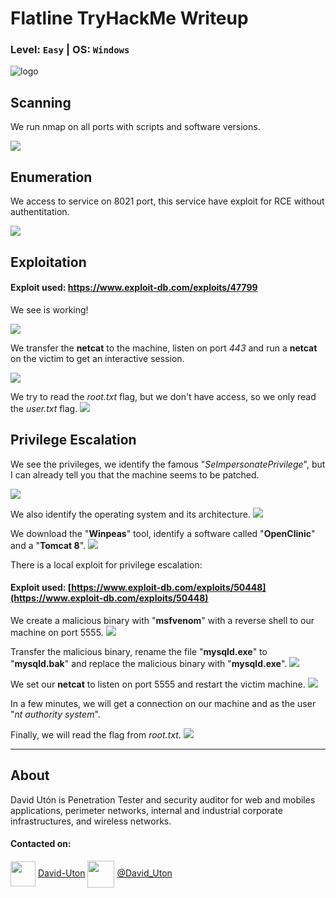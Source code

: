 # Flatline TryHackMe Writeup
### Level: `Easy` | OS: `Windows`

![logo](0.png)

## Scanning
We run nmap on all ports with scripts and software versions.

![](1.png)

## Enumeration
We access to service on 8021 port, this service have exploit for RCE without authentitation.

![](2.png)


## Exploitation

#### Exploit used: [https://www.exploit-db.com/exploits/47799 ](https://www.exploit-db.com/exploits/47799)

We see is working! 

![](3.png)

We transfer the **netcat** to the machine, listen on port *443* and run a **netcat** on the victim to get an interactive session.

![](4.png)

We try to read the *root.txt* flag, but we don't have access, so we only read the *user.txt* flag.
![](5.png)


## Privilege Escalation
We see the privileges, we identify the famous "*SeImpersonatePrivilege*", but I can already tell you that the machine seems to be patched.

![](6.png)

We also identify the operating system and its architecture.
![](7.png)

We download the "**Winpeas**" tool, identify a software called "**OpenClinic**" and a "**Tomcat 8**".
![](8.png)

There is a local exploit for privilege escalation:
#### Exploit used: [https://www.exploit-db.com/exploits/50448](https://www.exploit-db.com/exploits/50448)

We create a malicious binary with "**msfvenom**" with a reverse shell to our machine on port 5555.
![](9.png)

Transfer the malicious binary, rename the file "**mysqld.exe**" to "**mysqld.bak**" and replace the malicious binary with "**mysqld.exe**".
![](10.png)

We set our **netcat** to listen on port 5555 and restart the victim machine.
![](11.png)

In a few minutes, we will get a connection on our machine and as the user "*nt authority system*".

Finally, we will read the flag from *root.txt*.
![](12.png)

---
## About

David Utón is Penetration Tester and security auditor for web and mobiles applications, perimeter networks, internal and industrial corporate infrastructures, and wireless networks.

#### Contacted on:

<img src='https://m3n0sd0n4ld.github.io/imgs/linkedin.png' width='40' align='center'> [David-Uton](https://www.linkedin.com/in/david-uton/)
<img src='https://m3n0sd0n4ld.github.io/imgs/twitter.png' width='43' align='center'> [@David_Uton](https://twitter.com/David_Uton)
